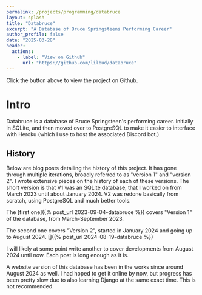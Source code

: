 ```yaml
---
permalink: /projects/programming/databruce
layout: splash
title: "Databruce"
excerpt: "A Database of Bruce Springsteens Performing Career"
author_profile: false
date: "2025-03-28"
header:
  actions:
    - label: "View on Github"
      url: "https://github.com/lilbud/databruce"
---
```


Click the button above to view the project on Github.

# Intro
Databruce is a database of Bruce Springsteen's performing career. Initially in SQLite, and then moved over to PostgreSQL to make it easier to interface with Heroku (which I use to host the associated Discord bot.)

## History
Below are blog posts detailing the history of this project. It has gone through multiple iterations, broadly referred to as "version 1" and "version 2". I wrote extensive pieces on the history of each of these versions. The short version is that V1 was an SQLite database, that I worked on from March 2023 until about January 2024. V2 was redone basically from scratch, using PostgreSQL and much better tools.

The [first one]({% post_url 2023-09-04-databruce %}) covers "Version 1" of the database, from March-September 2023. 


The second one covers "Version 2", started in January 2024 and going up to August 2024.
[]({% post_url 2024-08-19-databruce %})

I will likely at some point write another to cover developments from August 2024 until now. Each post is long enough as it is.

A website version of this database has been in the works since around August 2024 as well. I had hoped to get it online by now, but progress has been pretty slow due to also learning Django at the same exact time. This is not recommended.